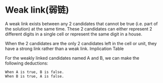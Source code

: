 # Weak link(弱链)

A weak link exists between any 2 candidates that cannot be true (i.e. part of the solution) at the same time. These 2 candidates can either represent 2 different digits in a single cell or represent the same digit in a house.

When the 2 candidates are the only 2 candidates left in the cell or unit, they have a strong link rather than a weak link.
Implication Table

For the weakly linked candidates named A and B, we can make the following deductions:

    When A is true, B is false.
    When B is true, A is false. 